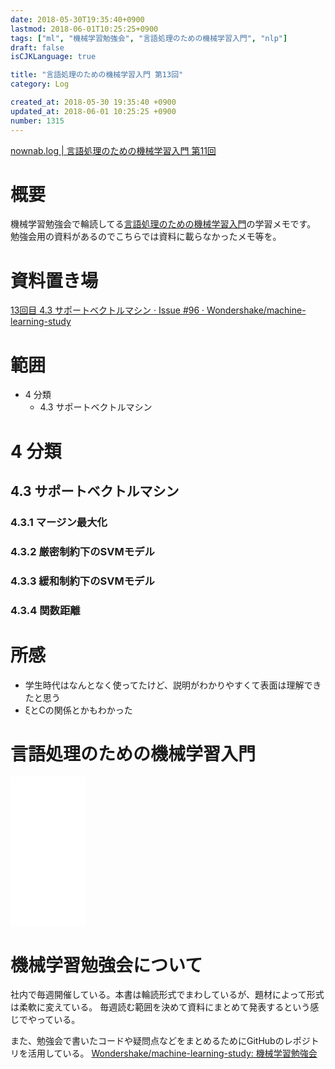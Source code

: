 ```yaml
---
date: 2018-05-30T19:35:40+0900
lastmod: 2018-06-01T10:25:25+0900
tags: ["ml", "機械学習勉強会", "言語処理のための機械学習入門", "nlp"]
draft: false
isCJKLanguage: true

title: "言語処理のための機械学習入門 第13回"
category: Log

created_at: 2018-05-30 19:35:40 +0900
updated_at: 2018-06-01 10:25:25 +0900
number: 1315
---
```


[nownab.log | 言語処理のための機械学習入門 第11回](https://blog.nownabe.com/2018/05/16/1298.html)

# 概要
機械学習勉強会で輪読してる[言語処理のための機械学習入門](http://amzn.to/2BFQSee)の学習メモです。
勉強会用の資料があるのでこちらでは資料に載らなかったメモ等を。

# 資料置き場

[13回目 4.3 サポートベクトルマシン · Issue #96 · Wondershake/machine-learning-study](https://github.com/Wondershake/machine-learning-study/issues/96)

# 範囲
* 4 分類
    * 4.3 サポートベクトルマシン

# 4 分類
## 4.3 サポートベクトルマシン
### 4.3.1 マージン最大化

### 4.3.2 厳密制約下のSVMモデル

### 4.3.3 緩和制約下のSVMモデル

### 4.3.4 関数距離

# 所感

* 学生時代はなんとなく使ってたけど、説明がわかりやすくて表面は理解できたと思う
* ξとCの関係とかもわかった


# 言語処理のための機械学習入門
<iframe style="width:120px;height:240px;" marginwidth="0" marginheight="0" scrolling="no" frameborder="0" src="//rcm-fe.amazon-adsystem.com/e/cm?lt1=_blank&bc1=000000&IS2=1&bg1=FFFFFF&fc1=000000&lc1=0000FF&t=nownabe0c-22&o=9&p=8&l=as4&m=amazon&f=ifr&ref=as_ss_li_til&asins=4339027510&linkId=1c6291b86381f20d113796257356ef1b"></iframe>

# 機械学習勉強会について
社内で毎週開催している。本書は輪読形式でまわしているが、題材によって形式は柔軟に変えている。
毎週読む範囲を決めて資料にまとめて発表するという感じでやっている。

また、勉強会で書いたコードや疑問点などをまとめるためにGitHubのレポジトリを活用している。
[Wondershake/machine-learning-study: 機械学習勉強会](https://github.com/Wondershake/machine-learning-study)

```math
```
